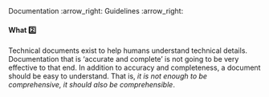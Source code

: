 <div id="path">Documentation :arrow_right: Guidelines :arrow_right:</div>

<div id="title">

#### What :two:

</div>

<div id="body">

Technical documents exist to help humans understand technical details. Documentation that is ‘accurate and complete’ is not going to be very effective to that end. In addition to accuracy and completeness, a document should be easy to understand. That is, _it is not enough to be comprehensive, it should also be comprehensible_.

</div>

<div id="extras">
</div>

</div>
